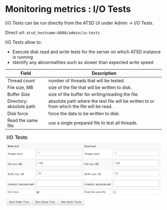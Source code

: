 # Monitoring metrics : I/O Tests


I/O Tests can be run directly from the ATSD UI under Admin -\> I/O
Tests.

Direct url: `atsd_hostname:8088/admin/io-tests`

I/O Tests allow to:

-   Execute disk read and write tests for the server on which ATSD
    instance is running
-   Identify any abnormalities such as slower than expected write speed

| Field | Description |
| --- | --- |
| Thread count | number of threads that will be tested. |
| File size, MB | size of the file that will be written to disk. |
| Buffer Size | size of the buffer for writing/reading the file. |
| Directory: absolute path | absolute path where the test file will be written to or from which the file will be read. |
| Disk force | force the data to be written to disk. |
| Read the same file | use a single prepared file to test all threads. |

![](images/atsd_io_tests.png "atsd_io_tests")